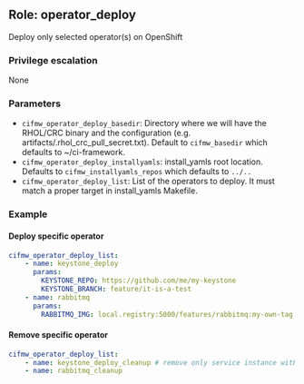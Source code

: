 ## Role: operator_deploy
Deploy only selected operator(s) on OpenShift

### Privilege escalation
None

### Parameters
* `cifmw_operator_deploy_basedir`: Directory where we will have the RHOL/CRC binary and the configuration (e.g. artifacts/.rhol_crc_pull_secret.txt). Default to `cifmw_basedir` which defaults to ~/ci-framework.
* `cifmw_operator_deploy_installyamls`: install_yamls root location. Defaults to `cifmw_installyamls_repos` which defaults to `../..`
* `cifmw_operator_deploy_list`: List of the operators to deploy. It must match a proper target in install_yamls Makefile.

### Example
#### Deploy specific operator
```YAML
cifmw_operator_deploy_list:
    - name: keystone_deploy
      params:
        KEYSTONE_REPO: https://github.com/me/my-keystone
        KEYSTONE_BRANCH: feature/it-is-a-test
    - name: rabbitmq
      params:
        RABBITMQ_IMG: local.registry:5000/features/rabbitmq:my-own-tag
```
#### Remove specific operator
```YAML
cifmw_operator_deploy_list:
    - name: keystone_deploy_cleanup # remove only service instance without affecting operator
    - name: rabbitmq_cleanup
```
